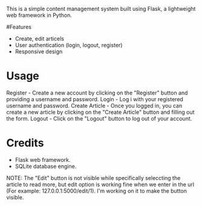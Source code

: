 This is a simple content management system built using Flask, a lightweight web framework in Python.

#Features
- Create, edit articels
- User authentication (login, logout, register)
- Responsive design

# Usage
Register - Create a new account by clicking on the "Register" button and providing a username and password.
Login - Log i with your registered username and password.
Create Article - Once you  logged in, you can create a new article by clicking on the "Create Article" button and filling out the form.
Logout - Click on the "Logout" button to log out of your account.

# Credits
- Flask web framework.
- SQLite database engine.


NOTE: The "Edit" button is not visible while specifically seleccting the article to read more, but edit option is working fine when we enter in the url (For example: 127.0.0.1:5000/edit/1). I'm working on it to make the button visible.

